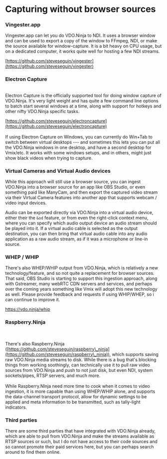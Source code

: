 # Capturing without browser sources

### Vingester.app

Vingester.app can let you do VDO.Ninja to NDI.  It uses a browser window and can be used to export a copy of the window to FFmpeg, NDI, or make the source available for window-capture. It is a bit heavy on CPU usage, but on a dedicated computer, it works quite well for hosting a few NDI streams.

[https://github.com/steveseguin/vingester](https://github.com/steveseguin/vingester)



### Electron Capture

\
Electron Capture is the officially supported tool for doing window capture of VDO.Ninja. It's very light weight and has quite a few command line options to batch start several windows at a time, along with support for hotkeys and other nifty VDO.Ninja specific tasks.

[https://github.com/steveseguin/electroncapture](https://github.com/steveseguin/electroncapture) \
\
If using Electron Capture on Windows, you can currently do Win+Tab to switch between virtual desktops --- and sometimes this lets you can put all the VDO.Ninja windows in one desktop, and have a second desktop for Vmix/etc. It works with some windows setups, and in others, might just show black videos when trying to capture.&#x20;



### Virtual Cameras and Virtual Audio devices

While this approach will still use a browser source, you can ingest VDO.Ninja into a browser source for an app like OBS Studio, or even something paid like ManyCam, and then export the captured video stream via their Virtual Camera features into another app that supports webcam / video input devices.

Audio can be exported directly via VDO.Ninja into a virtual audio device, either their the `&od` feature, or from even the right-click context menu, where you can specify which audio output device an audio stream should be played into it. If a virtual audio cable is selected as the output destination, you can then bring that virtual audio cable into any audio application as a raw audio stream, as if it was a microphone or line-in source.



### WHEP / WHIP



There's also WHEP/WHIP output from VDO.Ninja, which is relatively a new technology/feature, and so not quite a replacement for browser sources. That said, OBS Studio is starting to support this ingestion approach, along with Gstreamer, many webRTC CDN servers and services, and perhaps over the coming years something like Vmix will adopt this new technology as well.  Please provide feedback and requests if using WHIP/WHEP, so i can continue to improve it.

[https://vdo.ninja/whip ](https://vdo.ninja/whip)



### Raspberry.Ninja

\
\
There's also Raspberry.Ninja ([https://github.com/steveseguin/raspberry\_ninja](https://github.com/steveseguin/raspberry\_ninja)), which supports saving raw VDO.Ninja media streams to disk. While there is a bug that's blocking things from working soothingly, can technically use it to pull raw video sources from VDO.Ninja and push to not just disk, but even NDI, system sockets/pipes, RTSP servers, and much more.\
\
While Raspberry.NInja need more time to cook when it comes to video ingestion, it is more capable than using WHEP/WHIP alone, and supports the data-channel transport protocol, allow for dynamic settings to be applied and meta information to be transmitted, such as tally-light indicators.



### Third parties



There are some third parties that have integrated with VDO.Ninja already, which are able to pull from VDO.Ninja and make the streams available as RTSP sources or such, but I do not have access to their code sources and so cannot promote their paid services here, but you can perhaps search around to find them online.&#x20;
